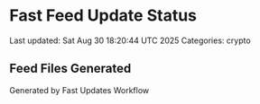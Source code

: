 # Fast Feed Update Status
Last updated: Sat Aug 30 18:20:44 UTC 2025
Categories: crypto

## Feed Files Generated

Generated by Fast Updates Workflow
